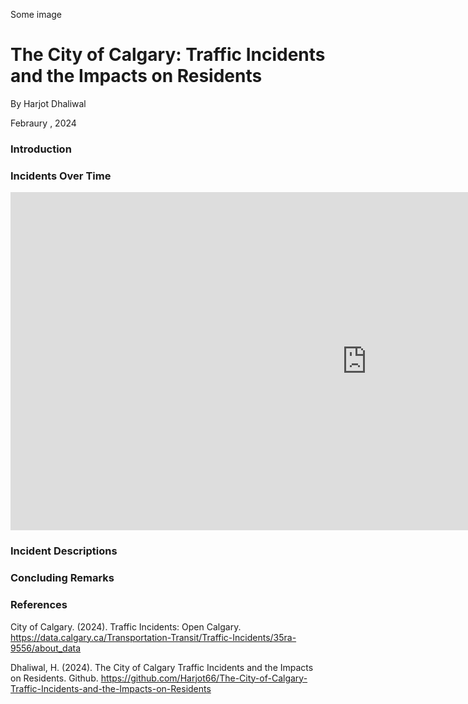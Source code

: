 Some image

# The City of Calgary: Traffic Incidents and the Impacts on Residents

By Harjot Dhaliwal

Febraury , 2024

### Introduction

### Incidents Over Time

<iframe
title="605FinalProject" width="1140" height="541.25" src="https://app.powerbi.com/reportEmbed?reportId=b56938e1-e61b-49b9-ac91-154f37509c8d&autoAuth=true&ctid=c416323c-91ac-45fa-974f-32f58bd2e284" frameborder="0" allowFullScreen="true">
</iframe>

### Incident Descriptions

### Concluding Remarks

### References

City of Calgary. (2024). Traffic Incidents: Open Calgary. https://data.calgary.ca/Transportation-Transit/Traffic-Incidents/35ra-9556/about_data

Dhaliwal, H. (2024). The City of Calgary Traffic Incidents and the Impacts on Residents. Github. https://github.com/Harjot66/The-City-of-Calgary-Traffic-Incidents-and-the-Impacts-on-Residents
